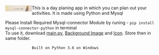 # 
<img src='todo_bg.png' height=20px align=left>This is a day planing app in which you can plan out your activities. It is made using Python and Mysql

Please Install Required Mysql-connector Module by runing - `pip install mysql-connector-python` in terminal <br> To use it, download <a href="https://github.com/guitaruser/to=do-app/blob/main/main.py">main.py</a>, <a href="https://github.com/guitaruser/to-do-app/blob/main/todo_bg.png">Background Image</a> and <a href="https://github.com/guitaruser/to-do-app/blob/main/icon.ico">Icon</a>. Store then in same folder.
         
                Built on Python 3.6 on Windows

